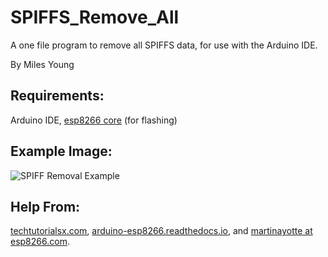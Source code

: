 # SPIFFS\_Remove\_All

A one file program to remove all SPIFFS data, for use with the Arduino IDE.

By Miles Young

## Requirements:
Arduino IDE, [esp8266 core](https://github.com/esp8266/Arduino/blob/master/cores/esp8266/FS.h) (for flashing)

## Example Image:
![SPIFF Removal Example](https://user-images.githubusercontent.com/10273995/63228871-71d89380-c1ae-11e9-9661-012016e1db06.png)

## Help From:
[techtutorialsx.com](https://techtutorialsx.com/2019/02/24/esp32-arduino-removing-a-file-from-the-spiffs-file-system/),
[arduino-esp8266.readthedocs.io](https://arduino-esp8266.readthedocs.io/en/latest/filesystem.html), and
[martinayotte at esp8266.com](https://www.esp8266.com/viewtopic.php?t=8459).

